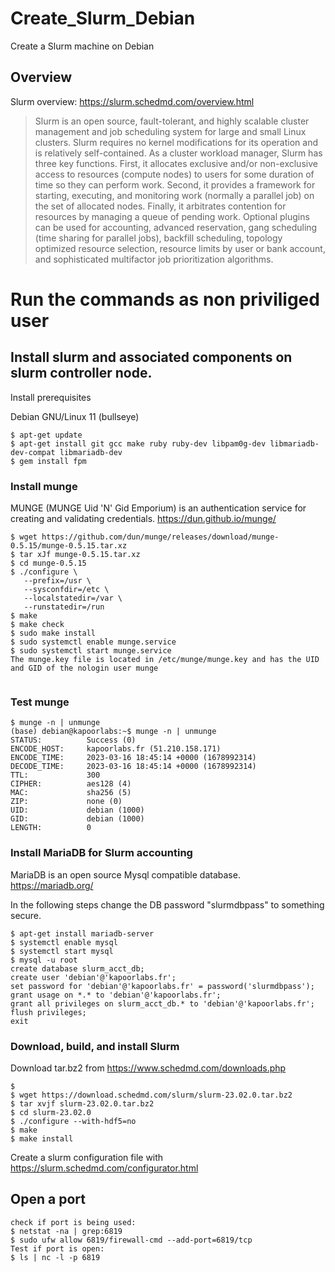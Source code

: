 # Create_Slurm_Debian
Create a Slurm machine on Debian

## Overview



Slurm overview: https://slurm.schedmd.com/overview.html

> Slurm is an open source, fault-tolerant, and highly scalable cluster management and job scheduling system for large and small Linux clusters. Slurm requires no kernel modifications for its operation and is relatively self-contained. As a cluster workload manager, Slurm has three key functions. First, it allocates exclusive and/or non-exclusive access to resources (compute nodes) to users for some duration of time so they can perform work. Second, it provides a framework for starting, executing, and monitoring work (normally a parallel job) on the set of allocated nodes. Finally, it arbitrates contention for resources by managing a queue of pending work. Optional plugins can be used for accounting, advanced reservation, gang scheduling (time sharing for parallel jobs), backfill scheduling, topology optimized resource selection, resource limits by user or bank account, and sophisticated multifactor job prioritization algorithms.


# Run the commands as non priviliged user
## Install slurm and associated components on slurm controller node.
Install prerequisites 

Debian GNU/Linux 11 (bullseye)
```console
$ apt-get update
$ apt-get install git gcc make ruby ruby-dev libpam0g-dev libmariadb-dev-compat libmariadb-dev
$ gem install fpm
```


### Install munge
MUNGE (MUNGE Uid 'N' Gid Emporium) is an authentication service for creating and validating credentials.
https://dun.github.io/munge/


```console
$ wget https://github.com/dun/munge/releases/download/munge-0.5.15/munge-0.5.15.tar.xz
$ tar xJf munge-0.5.15.tar.xz
$ cd munge-0.5.15
$ ./configure \
   --prefix=/usr \
   --sysconfdir=/etc \
   --localstatedir=/var \
   --runstatedir=/run
$ make
$ make check
$ sudo make install
$ sudo systemctl enable munge.service
$ sudo systemctl start munge.service
The munge.key file is located in /etc/munge/munge.key and has the UID and GID of the nologin user munge


```


### Test munge
```console
$ munge -n | unmunge
(base) debian@kapoorlabs:~$ munge -n | unmunge
STATUS:          Success (0)
ENCODE_HOST:     kapoorlabs.fr (51.210.158.171)
ENCODE_TIME:     2023-03-16 18:45:14 +0000 (1678992314)
DECODE_TIME:     2023-03-16 18:45:14 +0000 (1678992314)
TTL:             300
CIPHER:          aes128 (4)
MAC:             sha256 (5)
ZIP:             none (0)
UID:             debian (1000)
GID:             debian (1000)
LENGTH:          0
```

### Install MariaDB for Slurm accounting
MariaDB is an open source Mysql compatible database.
https://mariadb.org/

In the following steps change the DB password "slurmdbpass" to something secure.


```console
$ apt-get install mariadb-server
$ systemctl enable mysql
$ systemctl start mysql
$ mysql -u root
create database slurm_acct_db;
create user 'debian'@'kapoorlabs.fr';
set password for 'debian'@'kapoorlabs.fr' = password('slurmdbpass');
grant usage on *.* to 'debian'@'kapoorlabs.fr';
grant all privileges on slurm_acct_db.* to 'debian'@'kapoorlabs.fr';
flush privileges;
exit
```



### Download, build, and install Slurm
Download tar.bz2 from https://www.schedmd.com/downloads.php 

```console
$ 
$ wget https://download.schedmd.com/slurm/slurm-23.02.0.tar.bz2
$ tar xvjf slurm-23.02.0.tar.bz2
$ cd slurm-23.02.0
$ ./configure --with-hdf5=no
$ make
$ make install
```
Create a slurm configuration file with https://slurm.schedmd.com/configurator.html

## Open a port
```console
check if port is being used: 
$ netstat -na | grep:6819
$ sudo ufw allow 6819/firewall-cmd --add-port=6819/tcp
Test if port is open: 
$ ls | nc -l -p 6819
```






